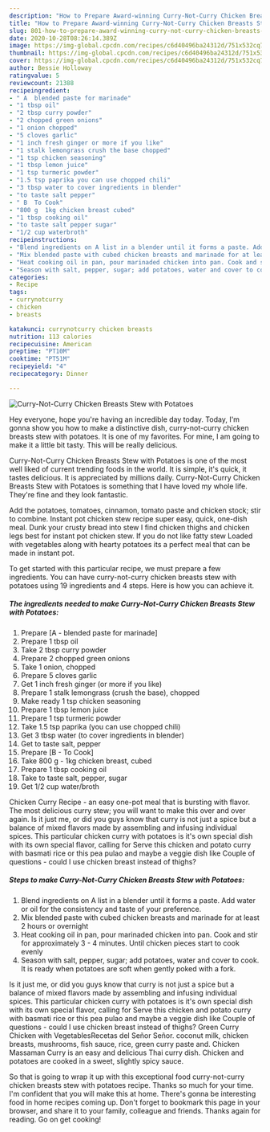 ```yaml
---
description: "How to Prepare Award-winning Curry-Not-Curry Chicken Breasts Stew with Potatoes"
title: "How to Prepare Award-winning Curry-Not-Curry Chicken Breasts Stew with Potatoes"
slug: 801-how-to-prepare-award-winning-curry-not-curry-chicken-breasts-stew-with-potatoes
date: 2020-10-28T08:26:14.389Z
image: https://img-global.cpcdn.com/recipes/c6d40496ba24312d/751x532cq70/curry-not-curry-chicken-breasts-stew-with-potatoes-recipe-main-photo.jpg
thumbnail: https://img-global.cpcdn.com/recipes/c6d40496ba24312d/751x532cq70/curry-not-curry-chicken-breasts-stew-with-potatoes-recipe-main-photo.jpg
cover: https://img-global.cpcdn.com/recipes/c6d40496ba24312d/751x532cq70/curry-not-curry-chicken-breasts-stew-with-potatoes-recipe-main-photo.jpg
author: Bessie Holloway
ratingvalue: 5
reviewcount: 21388
recipeingredient:
- " A  blended paste for marinade"
- "1 tbsp oil"
- "2 tbsp curry powder"
- "2 chopped green onions"
- "1 onion chopped"
- "5 cloves garlic"
- "1 inch fresh ginger or more if you like"
- "1 stalk lemongrass crush the base chopped"
- "1 tsp chicken seasoning"
- "1 tbsp lemon juice"
- "1 tsp turmeric powder"
- "1.5 tsp paprika you can use chopped chili"
- "3 tbsp water to cover ingredients in blender"
- "to taste salt pepper"
- " B  To Cook"
- "800 g  1kg chicken breast cubed"
- "1 tbsp cooking oil"
- "to taste salt pepper sugar"
- "1/2 cup waterbroth"
recipeinstructions:
- "Blend ingredients on A list in a blender until it forms a paste. Add water or oil for the consistency and taste of your preference."
- "Mix blended paste with cubed chicken breasts and marinade for at least 2 hours or overnight"
- "Heat cooking oil in pan, pour marinaded chicken into pan. Cook and stir for approximately 3 - 4 minutes. Until chicken pieces start to cook evenly"
- "Season with salt, pepper, sugar; add potatoes, water and cover to cook. It is ready when potatoes are soft when gently poked with a fork."
categories:
- Recipe
tags:
- currynotcurry
- chicken
- breasts

katakunci: currynotcurry chicken breasts 
nutrition: 113 calories
recipecuisine: American
preptime: "PT10M"
cooktime: "PT51M"
recipeyield: "4"
recipecategory: Dinner

---
```



![Curry-Not-Curry Chicken Breasts Stew with Potatoes](https://img-global.cpcdn.com/recipes/c6d40496ba24312d/751x532cq70/curry-not-curry-chicken-breasts-stew-with-potatoes-recipe-main-photo.jpg)

Hey everyone, hope you're having an incredible day today. Today, I'm gonna show you how to make a distinctive dish, curry-not-curry chicken breasts stew with potatoes. It is one of my favorites. For mine, I am going to make it a little bit tasty. This will be really delicious.

Curry-Not-Curry Chicken Breasts Stew with Potatoes is one of the most well liked of current trending foods in the world. It is simple, it's quick, it tastes delicious. It is appreciated by millions daily. Curry-Not-Curry Chicken Breasts Stew with Potatoes is something that I have loved my whole life. They're fine and they look fantastic.

Add the potatoes, tomatoes, cinnamon, tomato paste and chicken stock; stir to combine. Instant pot chicken stew recipe super easy, quick, one-dish meal. Dunk your crusty bread into stew I find chicken thighs and chicken legs best for instant pot chicken stew. If you do not like fatty stew Loaded with vegetables along with hearty potatoes its a perfect meal that can be made in instant pot.


To get started with this particular recipe, we must prepare a few ingredients. You can have curry-not-curry chicken breasts stew with potatoes using 19 ingredients and 4 steps. Here is how you can achieve it.

<!--inarticleads1-->

##### The ingredients needed to make Curry-Not-Curry Chicken Breasts Stew with Potatoes:

1. Prepare  [A - blended paste for marinade]
1. Prepare 1 tbsp oil
1. Take 2 tbsp curry powder
1. Prepare 2 chopped green onions
1. Take 1 onion, chopped
1. Prepare 5 cloves garlic
1. Get 1 inch fresh ginger (or more if you like)
1. Prepare 1 stalk lemongrass (crush the base), chopped
1. Make ready 1 tsp chicken seasoning
1. Prepare 1 tbsp lemon juice
1. Prepare 1 tsp turmeric powder
1. Take 1.5 tsp paprika (you can use chopped chili)
1. Get 3 tbsp water (to cover ingredients in blender)
1. Get to taste salt, pepper
1. Prepare  [B - To Cook]
1. Take 800 g - 1kg chicken breast, cubed
1. Prepare 1 tbsp cooking oil
1. Take to taste salt, pepper, sugar
1. Get 1/2 cup water/broth


Chicken Curry Recipe - an easy one-pot meal that is bursting with flavor. The most delicious curry stew; you will want to make this over and over again. Is it just me, or did you guys know that curry is not just a spice but a balance of mixed flavors made by assembling and infusing individual spices. This particular chicken curry with potatoes is it&#39;s own special dish with its own special flavor, calling for Serve this chicken and potato curry with basmati rice or this pea pulao and maybe a veggie dish like Couple of questions - could I use chicken breast instead of thighs? 

<!--inarticleads2-->

##### Steps to make Curry-Not-Curry Chicken Breasts Stew with Potatoes:

1. Blend ingredients on A list in a blender until it forms a paste. Add water or oil for the consistency and taste of your preference.
1. Mix blended paste with cubed chicken breasts and marinade for at least 2 hours or overnight
1. Heat cooking oil in pan, pour marinaded chicken into pan. Cook and stir for approximately 3 - 4 minutes. Until chicken pieces start to cook evenly
1. Season with salt, pepper, sugar; add potatoes, water and cover to cook. It is ready when potatoes are soft when gently poked with a fork.


Is it just me, or did you guys know that curry is not just a spice but a balance of mixed flavors made by assembling and infusing individual spices. This particular chicken curry with potatoes is it&#39;s own special dish with its own special flavor, calling for Serve this chicken and potato curry with basmati rice or this pea pulao and maybe a veggie dish like Couple of questions - could I use chicken breast instead of thighs? Green Curry Chicken with VegetablesRecetas del Señor Señor. coconut milk, chicken breasts, mushrooms, fish sauce, rice, green curry paste and. Chicken Massaman Curry is an easy and delicious Thai curry dish. Chicken and potatoes are cooked in a sweet, slightly spicy sauce. 

So that is going to wrap it up with this exceptional food curry-not-curry chicken breasts stew with potatoes recipe. Thanks so much for your time. I'm confident that you will make this at home. There's gonna be interesting food in home recipes coming up. Don't forget to bookmark this page in your browser, and share it to your family, colleague and friends. Thanks again for reading. Go on get cooking!

